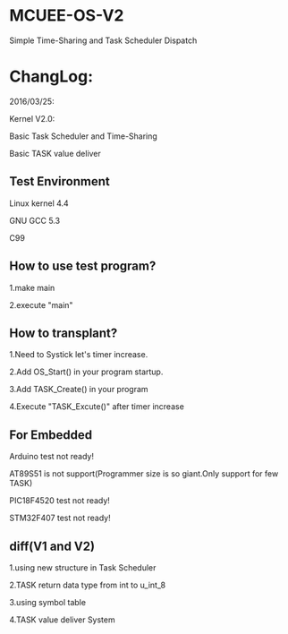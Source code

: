 # MCUEE-OS-V2
Simple Time-Sharing and Task Scheduler Dispatch

# ChangLog:
2016/03/25:

Kernel V2.0:

Basic Task Scheduler and Time-Sharing

Basic TASK value deliver 

##  Test Environment
Linux kernel 4.4

GNU GCC 5.3

C99

##  How to use test program?
1.make main

2.execute "main"

##  How to transplant?
1.Need to Systick let's timer increase.

2.Add OS_Start() in your program startup.

3.Add TASK_Create() in your program

4.Execute "TASK_Excute()" after timer increase

##  For Embedded
Arduino test not ready!

AT89S51 is not support(Programmer size is so giant.Only support for few TASK)

PIC18F4520 test not ready!

STM32F407 test not ready!

##  diff(V1 and V2)
1.using new structure in Task Scheduler

2.TASK return data type from int to u_int_8

3.using symbol table

4.TASK value deliver System
